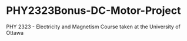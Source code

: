 # PHY2323Bonus-DC-Motor-Project
PHY 2323 - Electricity and Magnetism Course taken at the University of Ottawa
